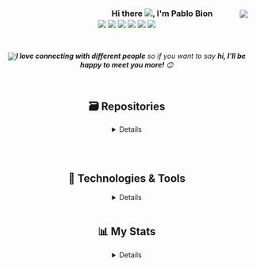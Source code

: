 

<h3 align="center" justify="center">&nbsp;&nbsp;&nbsp;&nbsp;&nbsp;&nbsp;&nbsp;&nbsp;&nbsp;&nbsp;&nbsp;&nbsp;&nbsp;&nbsp;&nbsp;&nbsp;&nbsp;&nbsp;&nbsp;&nbsp;&nbsp;&nbsp;&nbsp;&nbsp;&nbsp;&nbsp;&nbsp;&nbsp;&nbsp;&nbsp;&nbsp;&nbsp;&nbsp;&nbsp;&nbsp;&nbsp;&nbsp;&nbsp;&nbsp;&nbsp;&nbsp;&nbsp;&nbsp;&nbsp;&nbsp;&nbsp;&nbsp;&nbsp;&nbsp;&nbsp;&nbsp;&nbsp;&nbsp;&nbsp;&nbsp;Hi there <img width="30" src='https://camo.githubusercontent.com/35d3d11359a49bf12aebb834cc13fd81b95eff4e/68747470733a2f2f6d656469612e67697068792e636f6d2f6d656469612f6876524a434c467a6361737252346961377a2f67697068792e676966'/>,  I'm Pablo Bion &nbsp;&nbsp;&nbsp;&nbsp;&nbsp;&nbsp;&nbsp;&nbsp;&nbsp;&nbsp;&nbsp;&nbsp;&nbsp;<a target="_blank" href="http://twitter.com/pablobion"><img href="google.com" align="center" justify="center" height="30" src="https://www.flaticon.com/svg/static/icons/svg/179/179342.svg"></a> <a  href="https://www.linkedin.com/in/pablobion"><img href="google.com" align="center" justify="center" height="30" src="https://www.flaticon.com/svg/static/icons/svg/145/145807.svg"></a> <a href="https://open.spotify.com/user/pablobion"><img align="center" justify="center" height="30" src="https://www.flaticon.com/svg/static/icons/svg/174/174872.svg"></a> <a href="https://www.instagram.com/pablobion/"><img href="google.com" align="center" justify="center" height="30" src="https://www.flaticon.com/svg/static/icons/svg/174/174855.svg"></a> <a href="https://medium.com/@pablobion"><img href="google.com" align="center" justify="center" height="30" src="https://www.flaticon.com/svg/static/icons/svg/2111/2111505.svg"></a> <a href="http://discord.com/users/221094112739196931"><img href="google.com" align="center" justify="center" height="30" src="https://www.flaticon.com/svg/static/icons/svg/2111/2111370.svg"></a> <a href="mailto:pablo.bion@hotmail.com"><img href="google.com" align="center" justify="center" height="30" src="https://www.flaticon.com/svg/static/icons/svg/893/893257.svg"></a></h3>
<br>
<!-- 
<br>
<p>Soue estudante <img align='right' width="600" src='https://raw.githubusercontent.com/abhisheknaiidu/abhisheknaiidu/master/code.gif'/></p>
</br>
--> 


<p align="center"><img align="center" align="center" src="https://media.giphy.com/media/LnQjpWaON8nhr21vNW/giphy.gif" width="60"/><b><em>I love connecting with different people</b> so if you want to say <b>hi, I'll be happy to meet you more!</b> 😊</em></p>


<br>
    <h2 align="center">🗃 Repositories</h2>
   <details align="center">
 <br>
<p width="100%" align="center">
  <a align="center" href="https://github.com/pablobion/weather-react" title="React Weather"><img height="115" src="https://github-readme-stats.vercel.app/api/pin/?username=pablobion&repo=weather-react&theme=vue"></a>
  <a align="center" justify="center" href="https://github.com/pablobion/github-explorer" title="github-explorer"><img height="115" src="https://github-readme-stats.vercel.app/api/pin/?username=pablobion&repo=github-explorer&theme=vue"></a>
  <a align="center" justify="center" href="https://github.com/pablobion/gui-portfolio" title="gui-portfolio"><img height="115" src="https://github-readme-stats.vercel.app/api/pin/?username=pablobion&repo=gui-portfolio&theme=vue"></a>
   <a align="center" href="https://github.com/pablobion/omdb" title="omdb"><img height="115" src="https://github-readme-stats.vercel.app/api/pin/?username=pablobion&repo=omdb&theme=vue"></a>
  <a align="center" href="https://github.com/pablobion/msn-js" title="omdb"><img height="115" src="https://github-readme-stats.vercel.app/api/pin/?username=pablobion&repo=msn-js&theme=vue"></a>
  
</p>
 </details>

<br><br>

 <h2 align="center">🔧 Technologies & Tools</h2> 
 <details align="center">
<br>
<p align="center">
  <!-- For more icons please follow  https://github.com/MikeCodesDotNET/ColoredBadges -->  
  <img src="https://raw.githubusercontent.com/8bithemant/8bithemant/master/svg/dev/languages/js.svg" alt="js" style="vertical-align:top; margin:4px">
  <img src="https://raw.githubusercontent.com/8bithemant/8bithemant/master/svg/dev/frameworks/react.svg" alt="react" style="vertical-align:top; margin:4px">
  <img src="https://raw.githubusercontent.com/8bithemant/8bithemant/master/svg/dev/misc/chrome.svg" alt="chrome" style="vertical-align:top; margin:4px">
  <img src="https://raw.githubusercontent.com/8bithemant/8bithemant/master/svg/dev/services/npm.svg" alt="npm" style="vertical-align:top; margin:4px">
  <img src="https://raw.githubusercontent.com/8bithemant/8bithemant/master/svg/dev/services/gcp.svg" alt="gcp" style="vertical-align:top; margin:4px">
  <img src="https://raw.githubusercontent.com/8bithemant/8bithemant/master/svg/dev/tools/visualstudio_code.svg" alt="vscode" style="vertical-align:top; margin:4px">
</p>
</details>
<br> 
<h2 align="center">📊 My Stats</h2>
 <details align="center">
<br><br>
<p align="center" justify="center" >
    <img  align="center" justify="center" justify="center" src="https://github-readme-stats.vercel.app/api?username=pablobion&show_icons=true&line_height=27&theme=vue"   alt="Martin's GitHub Stats" />
&nbsp;&nbsp;&nbsp;&nbsp;&nbsp;&nbsp;&nbsp;&nbsp;
    <img align="center" justify="center" src="https://github-readme-stats.vercel.app/api/top-langs/?username=pablobion&theme=vue" />
</p>
    
   <img alt="Github Contributions" src="https://github-readme-streak-stats.herokuapp.com/?user=pablobion&theme=buefyk&hide_border=true" title="Github Contributions" />


 ![](https://komarev.com/ghpvc/?username=pablobion&color=gray)
   </details>

